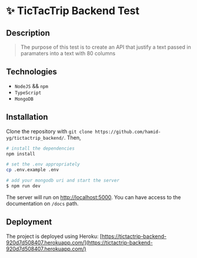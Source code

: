 # ✨ TicTacTrip Backend Test

## Description

> The purpose of this test is to create an API that justify a text passed in paramaters into a text with 80 columns

## Technologies

- `NodeJS` && `npm`
- `TypeScript`
- `MongoDB`

## Installation

Clone the repository with `git clone https://github.com/hamid-yg/tictactrip_backend/`. Then,

```bash
# install the dependencies
npm install

# set the .env appropriately
cp .env.example .env

# add your mongodb uri and start the server
$ npm run dev
```

The server will run on [http://localhost:5000](http://localhost:5000). You can have access to the documentation on `/docs` path.

## Deployment

The project is deployed using Heroku: [https://tictactrip-backend-920d7d508407.herokuapp.com/](https://tictactrip-backend-920d7d508407.herokuapp.com/)
